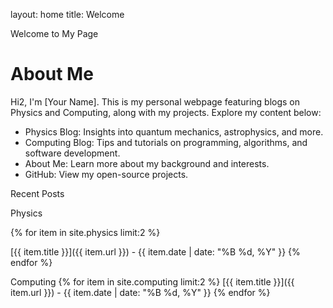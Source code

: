 layout: home title: Welcome

Welcome to My Page

# About Me
Hi2, I'm [Your Name]. This is my personal webpage featuring blogs on Physics and Computing, along with my projects. Explore my content below:
- Physics Blog: Insights into quantum mechanics, astrophysics, and more.
- Computing Blog: Tips and tutorials on programming, algorithms, and software development.
- About Me: Learn more about my background and interests.
- GitHub: View my open-source projects.

Recent Posts

Physics

{% for item in site.physics limit:2 %}

[{{ item.title }}]({{ item.url }}) - {{ item.date | date: "%B %d, %Y" }} {% endfor %}

Computing
{% for item in site.computing limit:2 %}
[{{ item.title }}]({{ item.url }}) - {{ item.date | date: "%B %d, %Y" }} {% endfor %}
